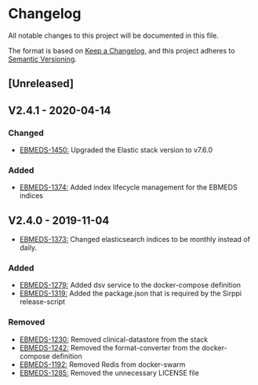 # Changelog
All notable changes to this project will be documented in this file.

The format is based on [Keep a Changelog](https://keepachangelog.com/en/1.0.0/),
and this project adheres to [Semantic Versioning](https://semver.org/spec/v2.0.0.html).

## [Unreleased]

## V2.4.1 - 2020-04-14

### Changed
- [EBMEDS-1450:](https://jira.duodecim.fi/browse/EBMEDS-1450) Upgraded the Elastic stack version to v7.6.0

### Added
- [EBMEDS-1374:](https://jira.duodecim.fi/browse/EBMEDS-1374) Added index lifecycle management for the EBMEDS indices

## V2.4.0 - 2019-11-04

- [EBMEDS-1373:](https://jira.duodecim.fi/browse/EBMEDS-1373) Changed elasticsearch indices to be monthly instead of daily.

### Added
- [EBMEDS-1279:](https://jira.duodecim.fi/browse/EBMEDS-1279) Added dsv service to the docker-compose definition
- [EBMEDS-1319:](https://jira.duodecim.fi/browse/EBMEDS-1319) Added the package.json that is required by the Sirppi release-script

### Removed
- [EBMEDS-1230:](https://jira.duodecim.fi/browse/EBMEDS-1230) Removed clinical-datastore from the stack
- [EBMEDS-1242:](https://jira.duodecim.fi/browse/EBMEDS-1242) Removed the format-converter from the docker-compose definition
- [EBMEDS-1192:](https://jira.duodecim.fi/browse/EBMEDS-1192) Removed Redis from docker-swarm
- [EBMEDS-1285:](https://jira.duodecim.fi/browse/EBMEDS-1285) Removed the unnecessary LICENSE file

